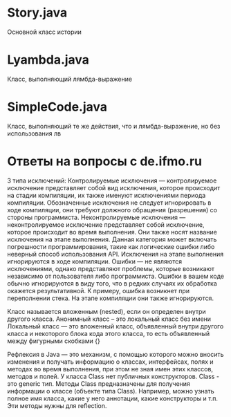 # Story.java 
Основной класс истории
# Lyambda.java 
Класс, выполняющий лямбда-выражение
# SimpleCode.java 
Класс, выполняющий те же действия, что и лямбда-выражение, но без использования лв
# Ответы на вопросы с de.ifmo.ru
3 типа исключений:
Контролируемые исключения — контролируемое исключение представляет собой вид исключения, которое происходит на стадии компиляции, их также именуют исключениями периода компиляции. Обозначенные исключения не следует игнорировать в ходе компиляции, они требуют должного обращения (разрешения) со стороны программиста.
Неконтролируемые исключения — неконтролируемое исключение представляет собой исключение, которое происходит во время выполнения. Они также носят название исключения на этапе выполнения. Данная категория может включать погрешности программирования, такие как логические ошибки либо неверный способ использования API. Исключения на этапе выполнения игнорируются в ходе компиляции.
Ошибки — не являются исключениями, однако представляют проблемы, которые возникают независимо от пользователя либо программиста. Ошибки в вашем коде обычно игнорируются в виду того, что в редких случаях их обработка окажется результативной. К примеру, ошибка возникнет при переполнении стека. На этапе компиляции они также игнорируются.

Класс называется вложенным (nested), если он определен внутри другого класса.
Анонимный класс – это локальный класс без имени
Локальный класс — это вложенный класс, объявленный внутри другого класса и некоторого блока кода этого класса, то есть объявленный между фигурными скобками {} 
 
Рефлексия в Java — это механизм, с помощью которого можно вносить изменения и получать информацию о классах, интерфейсах, полях и методах во время выполнения, при этом не зная имен этих классов, методов и полей.
У класса Class нет публичных конструкторов. Class - это generic тип. Методы Class предназначены для получения информации о классе (объекте типа Class). Например, можно узнать полное имя класса, какие у него аннотации, какие конструкторы и т.п. Эти методы нужны для reflection.
